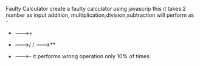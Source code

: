 Faulty Calculator
create a faulty calculator using javascrip this 
 it takes 2 number as input 
addition, multiplication,division,subtraction will perform as -
* --->+
- --->/
/ --->**
+ --->-
it performs wrong operation only 10% of times.
